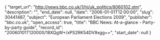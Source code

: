 {
  "target_url": "http://news.bbc.co.uk/1/hi/uk_politics/8060102.stm", 
  "description": "", 
  "end_date": null, 
  "date": "2006-01-01T12:00:00", 
  "slug": 30441487, 
  "subject": "European Parliament Elections 2009", 
  "publisher": "bbc.co.uk", 
  "open_access": true, 
  "title": "BBC News: At-a-glance - Party-by-party guide", 
  "record_id": "20060101T120000/18XQgW+/xPS2RK54DV9xgg==", 
  "start_date": null
}

